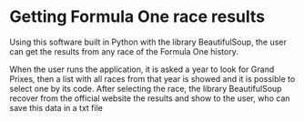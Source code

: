 # Getting Formula One race results
Using this software built in Python with the library BeautifulSoup, the user can get the results from any race of the Formula One history.

When the user runs the application, it is asked a year to look for Grand Prixes, then a list with all races from that year is showed and it is possible to select one by its code.
After selecting the race, the library BeautifulSoup recover from the official website the results and show to the user, who can save this data in a txt file